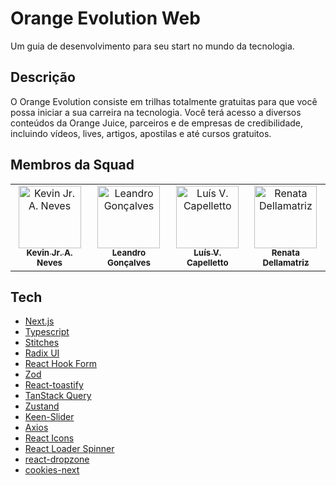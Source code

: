 # Orange Evolution Web

Um guia de desenvolvimento para seu start no mundo da tecnologia.

## Descrição

O Orange Evolution consiste em trilhas totalmente gratuitas para que você possa iniciar a sua carreira na tecnologia. Você terá acesso a diversos conteúdos da Orange Juice, parceiros e de empresas de credibilidade, incluindo vídeos, lives, artigos, apostilas e até cursos gratuitos.

## Membros da Squad

<table>
  <tr>
    <td align="center">
      <a href="https://github.com/kevin-neves">
        <img src="https://github.com/kevin-neves.png" width="100px;" alt="Kevin Jr. A. Neves"/>
        <br>
        <sub>
          <b>Kevin Jr. A. Neves</b>
        </sub>
      </a>
    </td>
    <td align="center">
      <a href="https://github.com/Leolucas12">
        <img src="https://github.com/Leolucas12.png" width="100px;" alt="Leandro Gonçalves"/>
        <br>
        <sub>
          <b>Leandro Gonçalves</b>
        </sub>
      </a>
    </td>
    <td align="center">
      <a href="https://github.com/capelaum">
        <img src="https://github.com/capelaum.png" width="100px;" alt="Luís V. Capelletto"/>
        <br>
        <sub>
          <b>Luís V. Capelletto</br>
        </sub>
      </a>
    </td>
    <td align="center">
      <a href="https://github.com/RenataDellamatriz">
        <img src="https://github.com/RenataDellamatriz.png" width="100px;" alt="Renata Dellamatriz"/>
        <br>
        <sub>
          <b>Renata Dellamatriz</br>
        </sub>
      </a>
    </td>
  </tr>
</table>

## Tech

- [Next.js][next]
- [Typescript][typescript]
- [Stitches][stitches]
- [Radix UI][radix]
- [React Hook Form][react_hook_form]
- [Zod][zod]
- [React-toastify][rect_toastify]
- [TanStack Query][react_query]
- [Zustand][zustand]
- [Keen-Slider][keen_slider]
- [Axios][axios]
- [React Icons][react_icons]
- [React Loader Spinner][react_loader]
- [react-dropzone][react_dropzone]
- [cookies-next][cookies_next]

[next]: https://nextjs.org
[typescript]: https://www.typescriptlang.org
[stitches]: https://stitches.dev
[radix]: https://www.radix-ui.com
[react_hook_form]: https://react-hook-form.com
[zod]: https://zod.dev
[rect_toastify]: https://fkhadra.github.io/react-toastify/introduction
[react_query]: https://tanstack.com/query/v4/?from=reactQueryV3&original=https://react-query-v3.tanstack.com
[zustand]: https://github.com/pmndrs/zustand
[keen_slider]: https://keen-slider.io
[axios]: https://axios-http.com
[react_icons]: https://react-icons.github.io/react-icons
[react_loader]: https://www.npmjs.com/package/react-loader-spinner
[react_dropzone]: https://react-dropzone.js.org
[cookies_next]: https://www.npmjs.com/package/cookies-next
